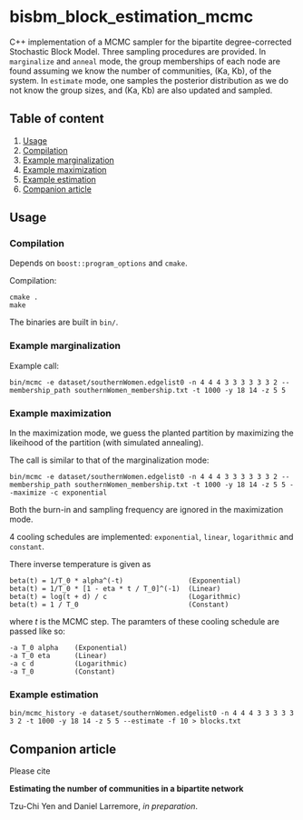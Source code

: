 # bisbm_block_estimation_mcmc

C++ implementation of a MCMC sampler for the bipartite degree-corrected Stochastic Block Model. Three sampling 
procedures are provided. In `marginalize` and `anneal` mode, the group memberships of each node are found assuming we 
know the number of communities, (Ka, Kb), of the system. In `estimate` mode, one samples the posterior distribution as 
we do not know the group sizes, and (Ka, Kb) are also updated and sampled.


## Table of content

1. [Usage](#usage)
  1. [Compilation](#compilation)
  2. [Example marginalization](#example-marginalization)
  3. [Example maximization](#example-maximization)
  3. [Example estimation](#example-estimation)
2. [Companion article](#companion-article)


## Usage

### Compilation

Depends on `boost::program_options` and `cmake`.

Compilation:

	cmake .
	make

The binaries are built in `bin/`.

### Example marginalization

Example call:

	bin/mcmc -e dataset/southernWomen.edgelist0 -n 4 4 4 3 3 3 3 3 3 2 --membership_path southernWomen_membership.txt -t 1000 -y 18 14 -z 5 5


### Example maximization

In the maximization mode, we guess the planted partition by maximizing the likeihood of the partition (with simulated 
annealing).

The call is similar to that of the marginalization mode:

	bin/mcmc -e dataset/southernWomen.edgelist0 -n 4 4 4 3 3 3 3 3 3 2 --membership_path southernWomen_membership.txt -t 1000 -y 18 14 -z 5 5 --maximize -c exponential

Both the burn-in and sampling frequency are ignored in the maximization mode.

4 cooling schedules are implemented: `exponential`, `linear`, `logarithmic` and `constant`.

There inverse temperature is given as

    beta(t) = 1/T_0 * alpha^(-t)                (Exponential)
    beta(t) = 1/T_0 * [1 - eta * t / T_0]^(-1)  (Linear)
    beta(t) = log(t + d) / c                    (Logarithmic)
    beta(t) = 1 / T_0                           (Constant)

where $t$ is the MCMC step. The paramters of these cooling schedule are passed like so:

	-a T_0 alpha    (Exponential)
	-a T_0 eta      (Linear)
	-a c d          (Logarithmic)
	-a T_0          (Constant)

### Example estimation

    bin/mcmc_history -e dataset/southernWomen.edgelist0 -n 4 4 4 3 3 3 3 3 3 2 -t 1000 -y 18 14 -z 5 5 --estimate -f 10 > blocks.txt

## Companion article

Please cite

**Estimating the number of communities in a bipartite network**

Tzu-Chi Yen and Daniel Larremore, *in preparation*.